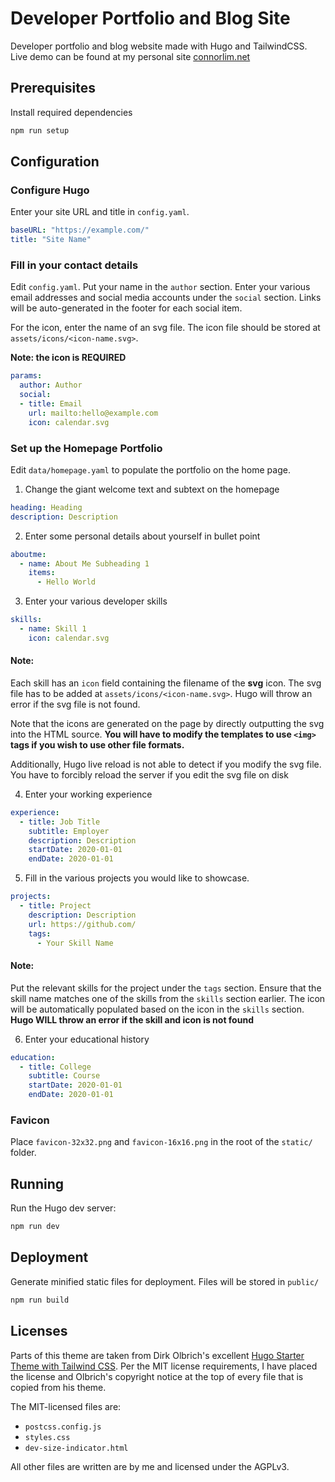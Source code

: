 # Developer Portfolio and Blog Site
Developer portfolio and blog website made with Hugo and TailwindCSS. Live demo can be found at my personal site [connorlim.net](https://connorlim.net/)

## Prerequisites
Install required dependencies
```bash
npm run setup
```

## Configuration

### Configure Hugo
Enter your site URL and title in `config.yaml`.

```yaml
baseURL: "https://example.com/"
title: "Site Name"
```

### Fill in your contact details
Edit `config.yaml`. Put your name in the `author` section. Enter your various email addresses and social media accounts under the `social` section. Links will be auto-generated in the footer for each social item.

For the icon, enter the name of an svg file. The icon file should be stored at `assets/icons/<icon-name.svg>`.

**Note: the icon is REQUIRED**

```yaml
params:
  author: Author
  social:
  - title: Email
    url: mailto:hello@example.com
    icon: calendar.svg
```

### Set up the Homepage Portfolio
Edit `data/homepage.yaml` to populate the portfolio on the home page.

1. Change the giant welcome text and subtext on the homepage
```yaml
heading: Heading
description: Description
```

2. Enter some personal details about yourself in bullet point
```yaml
aboutme:
  - name: About Me Subheading 1
    items:
      - Hello World
```

3. Enter your various developer skills
```yaml
skills:
  - name: Skill 1
    icon: calendar.svg
```
#### Note:
Each skill has an `icon` field containing the filename of the **svg** icon. The svg file has to be added at `assets/icons/<icon-name.svg>`. Hugo will throw an error if the svg file is not found.

Note that the icons are generated on the page by directly outputting the svg into the HTML source. **You will have to modify the templates to use `<img>` tags if you wish to use other file formats.**

Additionally, Hugo live reload is not able to detect if you modify the svg file. You have to forcibly reload the server if you edit the svg file on disk

4. Enter your working experience
```yaml
experience:
  - title: Job Title
    subtitle: Employer
    description: Description
    startDate: 2020-01-01
    endDate: 2020-01-01
```

5. Fill in the various projects you would like to showcase. 
```yaml
projects:
  - title: Project
    description: Description
    url: https://github.com/
    tags: 
      - Your Skill Name
```
#### Note:
Put the relevant skills for the project under the `tags` section. Ensure that the skill name matches one of the skills from the `skills` section earlier. The icon will be automatically populated based on the icon in the `skills` section. **Hugo WILL throw an error if the skill and icon is not found**

6. Enter your educational history
```yaml
education:
  - title: College
    subtitle: Course
    startDate: 2020-01-01
    endDate: 2020-01-01
```

### Favicon
Place `favicon-32x32.png` and `favicon-16x16.png` in the root of the `static/` folder.


## Running
Run the Hugo dev server:
```bash
npm run dev
```

## Deployment
Generate minified static files for deployment. Files will be stored in `public/`
```bash
npm run build
```

## Licenses
Parts of this theme are taken from Dirk Olbrich's excellent [Hugo Starter Theme with Tailwind CSS](https://github.com/dirkolbrich/hugo-theme-tailwindcss-starter). Per the MIT license requirements, I have placed the license and Olbrich's copyright notice at the top of every file that is copied from his theme.

The MIT-licensed files are:
- `postcss.config.js`
- `styles.css`
- `dev-size-indicator.html`

All other files are written are by me and licensed under the AGPLv3.